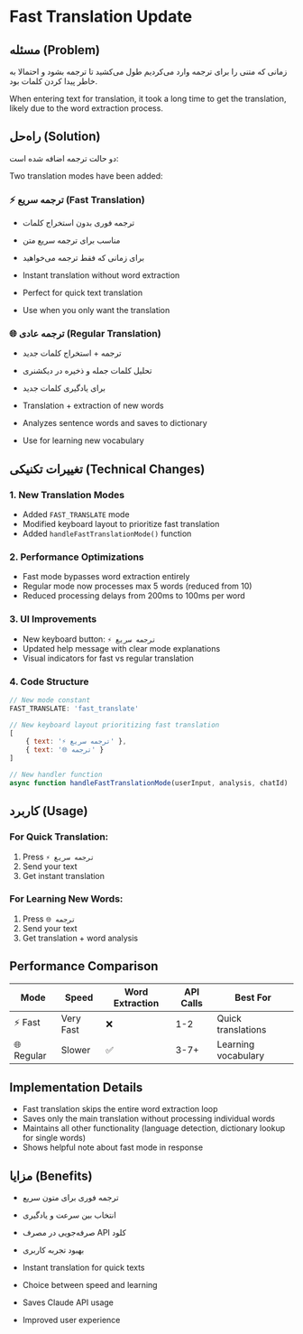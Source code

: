 # Fast Translation Update

## مسئله (Problem)
زمانی که متنی را برای ترجمه وارد می‌کردیم طول می‌کشید تا ترجمه بشود و احتمالا به خاطر پیدا کردن کلمات بود.

When entering text for translation, it took a long time to get the translation, likely due to the word extraction process.

## راه‌حل (Solution)
دو حالت ترجمه اضافه شده است:

Two translation modes have been added:

### ⚡ ترجمه سریع (Fast Translation)
- ترجمه فوری بدون استخراج کلمات
- مناسب برای ترجمه سریع متن
- برای زمانی که فقط ترجمه می‌خواهید

- Instant translation without word extraction
- Perfect for quick text translation
- Use when you only want the translation

### 🌐 ترجمه عادی (Regular Translation)  
- ترجمه + استخراج کلمات جدید
- تحلیل کلمات جمله و ذخیره در دیکشنری
- برای یادگیری کلمات جدید

- Translation + extraction of new words
- Analyzes sentence words and saves to dictionary
- Use for learning new vocabulary

## تغییرات تکنیکی (Technical Changes)

### 1. New Translation Modes
- Added `FAST_TRANSLATE` mode
- Modified keyboard layout to prioritize fast translation
- Added `handleFastTranslationMode()` function

### 2. Performance Optimizations
- Fast mode bypasses word extraction entirely
- Regular mode now processes max 5 words (reduced from 10)
- Reduced processing delays from 200ms to 100ms per word

### 3. UI Improvements
- New keyboard button: `⚡ ترجمه سریع`
- Updated help message with clear mode explanations
- Visual indicators for fast vs regular translation

### 4. Code Structure
```javascript
// New mode constant
FAST_TRANSLATE: 'fast_translate'

// New keyboard layout prioritizing fast translation
[
    { text: '⚡ ترجمه سریع' },
    { text: '🌐 ترجمه' }
]

// New handler function
async function handleFastTranslationMode(userInput, analysis, chatId)
```

## کاربرد (Usage)

### For Quick Translation:
1. Press `⚡ ترجمه سریع`
2. Send your text
3. Get instant translation

### For Learning New Words:
1. Press `🌐 ترجمه`  
2. Send your text
3. Get translation + word analysis

## Performance Comparison

| Mode | Speed | Word Extraction | API Calls | Best For |
|------|-------|----------------|-----------|----------|
| ⚡ Fast | Very Fast | ❌ | 1-2 | Quick translations |
| 🌐 Regular | Slower | ✅ | 3-7+ | Learning vocabulary |

## Implementation Details

- Fast translation skips the entire word extraction loop
- Saves only the main translation without processing individual words
- Maintains all other functionality (language detection, dictionary lookup for single words)
- Shows helpful note about fast mode in response

## مزایا (Benefits)
- ترجمه فوری برای متون سریع 
- انتخاب بین سرعت و یادگیری
- صرفه‌جویی در مصرف API کلود
- بهبود تجربه کاربری

- Instant translation for quick texts
- Choice between speed and learning
- Saves Claude API usage
- Improved user experience